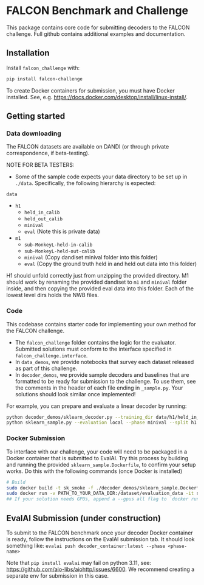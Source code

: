 # FALCON Benchmark and Challenge

This package contains core code for submitting decoders to the FALCON challenge. Full github contains additional examples and documentation.

## Installation
Install `falcon_challenge` with:

```bash
pip install falcon-challenge
```

To create Docker containers for submission, you must have Docker installed.
See, e.g. https://docs.docker.com/desktop/install/linux-install/. 

## Getting started

### Data downloading
The FALCON datasets are available on DANDI (or through private correspondence, if beta-testing). 

NOTE FOR BETA TESTERS:
- Some of the sample code expects your data directory to be set up in `./data`. Specifically, the following hierarchy is expected:

`data`
- `h1`
    - `held_in_calib`
    - `held_out_calib`
    - `minival`
    - `eval` (Note this is private data)
- `m1`
    - `sub-MonkeyL-held-in-calib`
    - `sub-MonkeyL-held-out-calib`
    - `minival` (Copy dandiset minival folder into this folder)
    - `eval` (Copy the ground truth held in and held out data into this folder)

H1 should unfold correctly just from unzipping the provided directory. M1 should work by renaming the provided dandiset to `m1` and `minival` folder inside, and then copying the provided eval data into this folder. Each of the lowest level dirs holds the NWB files.

### Code
This codebase contains starter code for implementing your own method for the FALCON challenge. 
- The `falcon_challenge` folder contains the logic for the evaluator. Submitted solutions must conform to the interface specified in `falcon_challenge.interface`.
- In `data_demos`, we provide notebooks that survey each dataset released as part of this challenge.
- In `decoder_demos`, we provide sample decoders and baselines that are formatted to be ready for submission to the challenge. To use them, see the comments in the header of each file ending in `_sample.py`. Your solutions should look similar once implemented!

For example, you can prepare and evaluate a linear decoder by running:
```bash
python decoder_demos/sklearn_decoder.py --training_dir data/h1/held_in_calib/ --calibration_dir data/h1/held_out_calib/ --mode all --task h1
python sklearn_sample.py --evaluation local --phase minival --split h1
```

### Docker Submission
To interface with our challenge, your code will need to be packaged in a Docker container that is submitted to EvalAI. Try this process by building and running the provided `sklearn_sample.Dockerfile`, to confirm your setup works. Do this with the following commands (once Docker is installed)
```bash
# Build
sudo docker build -t sk_smoke -f ./decoder_demos/sklearn_sample.Dockerfile .
sudo docker run -v PATH_TO_YOUR_DATA_DIR:/dataset/evaluation_data -it sk_smoke
## If your solution needs GPUs, append a --gpus all flag to `docker run`
```

## EvalAI Submission (under construction)
To submit to the FALCON benchmark once your decoder Docker container is ready, follow the instructions on the EvalAI submission tab. It should look something like:
`
evalai push decoder_container:latest --phase <phase-name>
`

Note that `pip install evalai` may fail on python 3.11, see: https://github.com/aio-libs/aiohttp/issues/6600. We recommend creating a separate env for submission in this case. 
